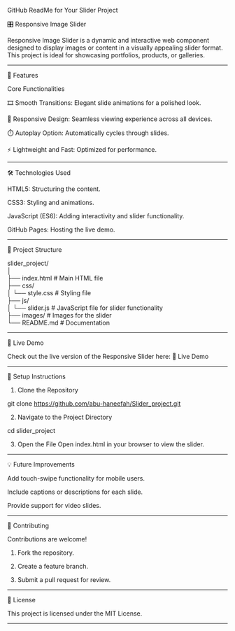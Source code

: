 GitHub ReadMe for Your Slider Project

🎛️ Responsive Image Slider

Responsive Image Slider is a dynamic and interactive web component designed to display images or content in a visually appealing slider format. This project is ideal for showcasing portfolios, products, or galleries.


---

🌟 Features

Core Functionalities

🎞️ Smooth Transitions: Elegant slide animations for a polished look.

📱 Responsive Design: Seamless viewing experience across all devices.

⏱️ Autoplay Option: Automatically cycles through slides.

⚡ Lightweight and Fast: Optimized for performance.



---

🛠️ Technologies Used

HTML5: Structuring the content.

CSS3: Styling and animations.

JavaScript (ES6): Adding interactivity and slider functionality.

GitHub Pages: Hosting the live demo.



---

📂 Project Structure

slider_project/  
│  
├── index.html         # Main HTML file  
├── css/  
│   └── style.css      # Styling file  
├── js/  
│   └── slider.js      # JavaScript file for slider functionality  
├── images/            # Images for the slider  
└── README.md          # Documentation


---

🚀 Live Demo

Check out the live version of the Responsive Slider here:
🔗 Live Demo


---

🔧 Setup Instructions

1. Clone the Repository

git clone https://github.com/abu-haneefah/Slider_project.git


2. Navigate to the Project Directory

cd slider_project


3. Open the File
Open index.html in your browser to view the slider.




---

💡 Future Improvements

Add touch-swipe functionality for mobile users.

Include captions or descriptions for each slide.

Provide support for video slides.



---

🤝 Contributing

Contributions are welcome!

1. Fork the repository.


2. Create a feature branch.


3. Submit a pull request for review.




---

📝 License

This project is licensed under the MIT License.


---

